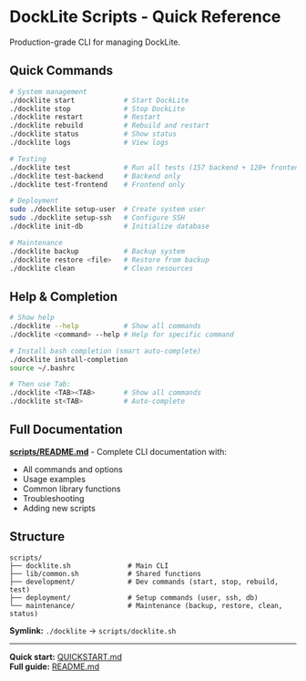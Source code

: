 # DockLite Scripts - Quick Reference

Production-grade CLI for managing DockLite.

## Quick Commands

```bash
# System management
./docklite start            # Start DockLite
./docklite stop             # Stop DockLite
./docklite restart          # Restart
./docklite rebuild          # Rebuild and restart
./docklite status           # Show status
./docklite logs             # View logs

# Testing
./docklite test             # Run all tests (157 backend + 120+ frontend)
./docklite test-backend     # Backend only
./docklite test-frontend    # Frontend only

# Deployment
sudo ./docklite setup-user  # Create system user
sudo ./docklite setup-ssh   # Configure SSH
./docklite init-db          # Initialize database

# Maintenance
./docklite backup           # Backup system
./docklite restore <file>   # Restore from backup
./docklite clean            # Clean resources
```

## Help & Completion

```bash
# Show help
./docklite --help           # Show all commands
./docklite <command> --help # Help for specific command

# Install bash completion (smart auto-complete)
./docklite install-completion
source ~/.bashrc

# Then use Tab:
./docklite <TAB><TAB>       # Show all commands
./docklite st<TAB>          # Auto-complete
```

## Full Documentation

**[scripts/README.md](mdc:scripts/README.md)** - Complete CLI documentation with:
- All commands and options
- Usage examples
- Common library functions
- Troubleshooting
- Adding new scripts

## Structure

```
scripts/
├── docklite.sh              # Main CLI
├── lib/common.sh            # Shared functions
├── development/             # Dev commands (start, stop, rebuild, test)
├── deployment/              # Setup commands (user, ssh, db)
└── maintenance/             # Maintenance (backup, restore, clean, status)
```

**Symlink:** `./docklite` → `scripts/docklite.sh`

---

**Quick start:** [QUICKSTART.md](mdc:QUICKSTART.md)  
**Full guide:** [README.md](mdc:README.md)

